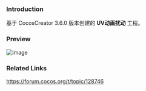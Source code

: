 ### Introduction
基于 CocosCreator 3.6.0 版本创建的 **UV动画扰动** 工程。

### Preview
![image](../../../gif/202207/2022072103.gif)

### Related Links 
https://forum.cocos.org/t/topic/128746
